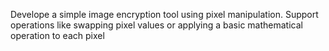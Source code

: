 Develope a simple image encryption tool using pixel manipulation. Support operations like swapping pixel values or applying a basic mathematical operation to each pixel

